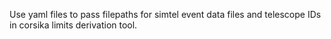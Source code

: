 Use yaml files to pass filepaths for simtel event data files and telescope IDs in corsika limits derivation tool.
